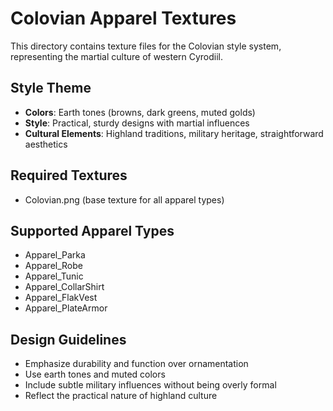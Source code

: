 # Colovian Apparel Textures

This directory contains texture files for the Colovian style system, representing the martial culture of western Cyrodiil.

## Style Theme
- **Colors**: Earth tones (browns, dark greens, muted golds)
- **Style**: Practical, sturdy designs with martial influences
- **Cultural Elements**: Highland traditions, military heritage, straightforward aesthetics

## Required Textures
- Colovian.png (base texture for all apparel types)

## Supported Apparel Types
- Apparel_Parka
- Apparel_Robe  
- Apparel_Tunic
- Apparel_CollarShirt
- Apparel_FlakVest
- Apparel_PlateArmor

## Design Guidelines
- Emphasize durability and function over ornamentation
- Use earth tones and muted colors
- Include subtle military influences without being overly formal
- Reflect the practical nature of highland culture